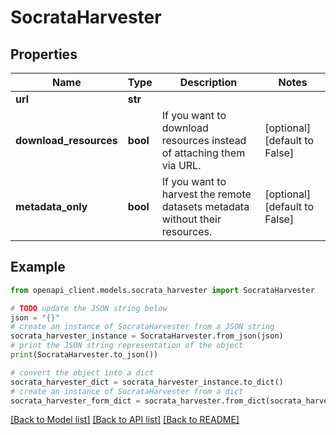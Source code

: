# SocrataHarvester


## Properties

Name | Type | Description | Notes
------------ | ------------- | ------------- | -------------
**url** | **str** |  | 
**download_resources** | **bool** | If you want to download resources instead of attaching them via URL. | [optional] [default to False]
**metadata_only** | **bool** | If you want to harvest the remote datasets metadata without their resources. | [optional] [default to False]

## Example

```python
from openapi_client.models.socrata_harvester import SocrataHarvester

# TODO update the JSON string below
json = "{}"
# create an instance of SocrataHarvester from a JSON string
socrata_harvester_instance = SocrataHarvester.from_json(json)
# print the JSON string representation of the object
print(SocrataHarvester.to_json())

# convert the object into a dict
socrata_harvester_dict = socrata_harvester_instance.to_dict()
# create an instance of SocrataHarvester from a dict
socrata_harvester_form_dict = socrata_harvester.from_dict(socrata_harvester_dict)
```
[[Back to Model list]](../README.md#documentation-for-models) [[Back to API list]](../README.md#documentation-for-api-endpoints) [[Back to README]](../README.md)


